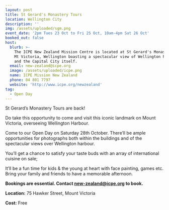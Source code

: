 ```yaml
---
layout: post
title: St Gerard's Monastery Tours
location: Wellington City
description: ''
img: /assets/uploaded/sgm.png
event_date: '2pm Tues 23 Oct to Fri 25 Oct, 10am-4pm Sat 26 Oct'
booked_out: false
host:
  blurb: >-
    The ICPE New Zealand Mission Centre is located at St Gerard's Monastery on
    Mt Victoria, Wellington boasting a spectacular view of Wellington harbour
    and the Capital City itself.
  email: new-zealand@icpe.org
  image: /assets/uploaded/icpe.png
  name: ICPE Mission New Zealand
  phone: 04 801 7797
  website: 'http://www.icpe.org/newzealand'
tag:
  - Open Day
---
```

St Gerard’s Monastery Tours are back!

Do take this opportunity to come and visit this iconic landmark on Mount Victoria, overseeing Wellington Harbour.

Come to our Open Day on Saturday 28th October. There’ll be ample opportunities for photographs both within the buildings and of the spectacular views over Wellington harbour.

You’ll get a chance to satisfy your taste buds with an array of international cuisine on sale;

It’ll be a fun time for kids & the young at heart with face painting, games etc. Bring your family and friends to have a memorable afternoon.

**Bookings are essential. Contact new-zealand@icpe.org to book.**

**Location:** 75 Hawker Street, Mount Victoria

**Cost:** Free
